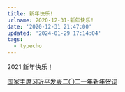 ```yaml
---
title: 新年快乐!
urlname: 2020-12-31-新年快乐!
date: '2020-12-31 21:47:00'
updated: '2024-01-29 17:14:04'
tags:
  - typecho
---
```

2021 新年快乐！



[国家主席习近平发表二〇二一年新年贺词](https://tv.cctv.com/2020/12/31/VIDEARNP0V59lWV9GkWpCNSU201231.shtml)


